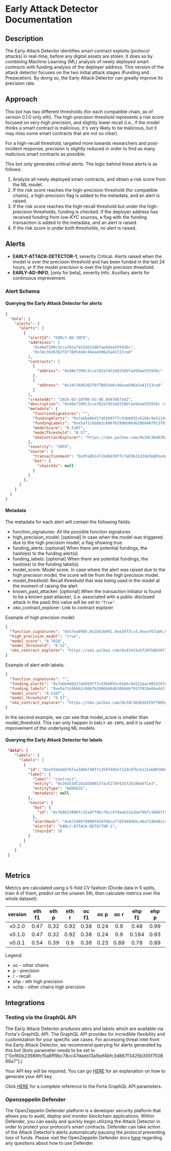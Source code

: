 # Early Attack Detector Documentation

## Description

The Early Attack Detector identifies smart contract exploits (protocol attacks) in real-time; before any digital assets are stolen. It does so by combining Machine Learning (ML) analysis of newly deployed smart contracts with funding analysis of the deployer address. This version of the attack detector focuses on the two initial attack stages (Funding and Preparation). By doing so, the Early Attack Detector can greatly improve its precision rate.


## Approach

This bot has two different thresholds (for each compatible chain, as of version 0.1.0 only eth). The high-precision threshold represents a risk score focused on very-high precision, and slightly lower recall (i.e., if the model thinks a smart contract is malicious, it's very likely to be malicious, but it may miss some smart contracts that are not so clear). 

For a high-recall threshold, targeted more towards researchers and post-incident response, precision is slightly reduced in order to find as many malicious smart contracts as possible.

This bot only generates critical alerts. The logic behind these alerts is as follows:

1. Analyze all newly deployed smart contracts, and obtain a risk score from the ML model.
2. If the risk score reaches the high-precision threshold (for compatible chains), a high-precision flag is added to the metadata, and an alert is raised.
3. If the risk score reaches the high-recall threshold but under the high-precision thresholds, funding is checked. If the deployer address has received funding from low-KYC sources, a flag with the funding transaction is added to the metadata, and an alert is raised.
4. If the risk score is under both thresholds, no alert is raised.

## Alerts
- **EARLY-ATTACK-DETECTOR-1**, severity Critical. Alerts raised when the model is over the precision threshold and has been funded in the last 24 hours, or if the model precision is over the high precision threshold.
- **EARLY-AD-INFO**, [only for beta], severity Info. Auxiliary alerts for continuous improvement. 

### Alert Schema

#### Querying the Early Attack Detector for alerts

```json
{
  "data": {
    "alerts": {
      "alerts": [
        {
          "alertId": "EARLY-AD-INFO",
          "addresses": [
            "0x40e7399c3cca782a7452dd158bfae9dae555936c",
            "0x34c36d6382fbf7885da6c46eaeb96a5a41f23ce8"
          ],
          "contracts": [
            {
              "address": "0x40e7399c3cca782a7452dd158bfae9dae555936c"
            },
            {
              "address": "0x34c36d6382fbf7885da6c46eaeb96a5a41f23ce8"
            }
          ],
          "createdAt": "2024-03-18T06:03:48.849788734Z",
          "description": "0x40e7399c3cca782a7452dd158bfae9dae555936c created contract 0x34C36d6382FbF7885da6C46eAeB96a5A41F23CE8",
          "metadata": {
            "functionSignatures": "",
            "fundingAlerts": "0x7abb486d17dd2697f7c43b6855c6166c9e521dac9855297d890725f9b7e845f8",
            "fundingLabels": "0xe5a71c6bbb2c806fb2906b06d620b046f913f81be66e44174f86b9ad5289ec11",
            "modelScore": "0.5107",
            "modelThreshold": "0.57",
            "okoContractExplorer": "https://oko.palkeo.com/0x34C36d6382FbF7885da6C46eAeB96a5A41F23CE8/"
          },
          "severity": "INFO",
          "source": {
            "transactionHash": "0xdfe85147cbd66f0f7c7a03621d3de5b881ede128cf29a0eaa20b6078dd2bb408",
            "bot": {
              "chainIds": null
            }
          }
        },
      ]
    }
  }
}
```

#### Metadata

The metadata for each alert will contain the following fields:

- function_signatures: All the possible function signatures
- high_precision_model: [optional] In case when the model was triggered due to the high precision model, a flag showing true.
- funding_alerts: [optional] When there are potential fundings, the hash(es) to the funding alert(s)
- funding_labels: [optional] When there are potential fundings, the hash(es) to the funding label(s)
- model_score: Model score. In case where the alert was raised due to the high precision model, the score will be from the high precision model.
- model_threshold: Recall threshold that was being used in the model at the moment of raising the alert
- known_past_attacker: [optional] When the transaction initiator is found to be a known past attacker, (i.e. associated with a public disclosed attack in the past) this value will be set to `"True"`.
- oko_contract_explorer: Link to contract explorer

Example of high precision model:
```json
{
  "function_signatures": "0x57ea89b6,0x2b42b941,0xe2d73ccd,0xeaf67ab9,0xf39d8c65,0x9763d29b,0xbedf0f4a,0xe26d7a70,0xffffffff",
  "high_precision_model": "true",
  "model_score": "0.7028",
  "model_threshold": "0.52",
  "oko_contract_explorer": "https://oko.palkeo.com/0x43421e5f28fb0650f736d917541265fd7a6b69a0/"
}
```

Example of alert with labels:
```json
{
  "function_signatures": "",
  "funding_alerts": "0x7abb486d17dd2697f7c43b6855c6166c9e521dac9855297d890725f9b7e845f8",
  "funding_labels": "0xe5a71c6bbb2c806fb2906b06d620b046f913f81be66e44174f86b9ad5289ec11",
  "model_score": "0.5107",
  "model_threshold": "0.57",
  "oko_contract_explorer": "https://oko.palkeo.com/0x34C36d6382FbF7885da6C46eAeB96a5A41F23CE8/"
}
```
In the second example, we can see that model_score is smaller than model_threshold. This can only happen in `EARLY-AD-INFO`, and it is used for improvement of the underlying ML models.

#### Querying the Early Attack Detector for labels

```json
 "data": {
    "labels": {
      "labels": [
        {
          "id": "0xe55b4abbf6fea34b6749f7c3507485e722dc0fbcb131eb00386d7a95da8c4b9c",
          "label": {
            "label": "contract",
            "entity": "0x39353dC161d5b0913facE276F83d72910Be6f1e3",
            "entityType": "ADDRESS",
            "metadata": null
          },
          "source": {
            "bot": {
              "id": "0xf60b23986fc15a8ff9bc78cc47daeb13a1bef4bfc3d867f3425b355f750866a7"
            },
            "alertHash": "0x672495f9998f829f4bcaf7df4494b5c40a72d6401cd73fe3681d268e7e055648",
            "alertId": "EARLY-ATTACK-DETECTOR-1",
            "chainId": 56
          }
        }
      ]
    }
 }
       
```



## Metrics

Metrics are calculated using a 5-fold CV fashion (Divide data in 5 splits, train 4 of them, predict on the unseen 5th, then calculate metrics over the whole dataset). 

|version|eth f1|eth p|eth r|oc f1|oc p|oc r|ehp f1|ehp p|ehp r|ochp f1|ochp p|ochp r|
|:-----:|:-----:|:-----:|:-----:|:-----:|:-----:|:-----:|:-----:|:-----:|:-----:|:-----:|:-----:|:-----:|
|v0.2.0|0.47|0.32|0.92|0.38|0.24|0.9|0.48|0.99|0.31|0.26|0.96|0.15|
|v0.1.0|0.47|0.32|0.92|0.38|0.24|0.9|0.184|0.93|0.1|-|-|-|
|v0.0.1|0.54|0.39|0.9|0.36|0.23|0.89|0.78|0.89|0.69|0.26|0.84|0.15|

Legend:
- oc - other chains
- p - precision
- r - recall
- ehp - eth high precision
- ochp - other chains high precision


## Integrations

### Testing via the GraphQL API

The Early Attack Detector produces alers and labels which are available via Forta's GraphQL API. The GraphQL API provides for incredible flexibility and customization for your specific use cases. For accessing threat intel from the Early Attack Detector, we recommend querying for alerts generated by this bot (bots parameter needs to be set to ["0xf60b23986fc15a8ff9bc78cc47daeb13a1bef4bfc3d867f3425b355f750866a7"].)

Your API key will be required. You can go [HERE](https://docs.forta.network/en/latest/api-keys/?_gl=1*1ss8ki4*_ga*Njg5MDIxNjQ5LjE2ODU5OTEyODE.*_ga_3ERDDVRGQQ*MTcxMDc5MDk3NS4xNjIuMS4xNzEwNzkxODQzLjAuMC4w) for an explanation on how to generate your API key.

Click [HERE](https://docs.forta.network/en/latest/forta-api-reference/?_gl=1*zxaxka*_ga*Njg5MDIxNjQ5LjE2ODU5OTEyODE.*_ga_3ERDDVRGQQ*MTcxMDc5MDk3NS4xNjIuMS4xNzEwNzkyMDMzLjAuMC4w#query-labels) for a complete reference to the Forta GraphQL API parameters.


### Openzeppelin Defender

The OpenZeppelin Defender platform is a developer security platform that allows you to audit, deploy and monitor blockchain applications. Within Defender, you can easily and quickly begin utilizing the Attack Detector in order to protect your protocol’s smart contracts. Defender can take action of the Attack Detector’s alerts automatically pausing the protocol preventing loss of funds. Please visit the OpenZeppelin Defender docs [here](https://docs.openzeppelin.com/defender) regarding any questions about how to use Defender.

